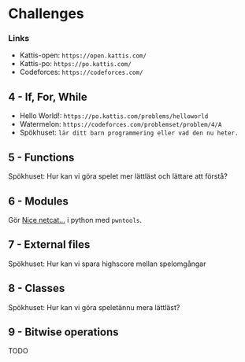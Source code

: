 # Challenges

### Links
* Kattis-open: `https://open.kattis.com/`
* Kattis-po:   `https://po.kattis.com/`
* Codeforces:  `https://codeforces.com/`

## 4 - If, For, While
* Hello World!: `https://po.kattis.com/problems/helloworld`
* Watermelon: `https://codeforces.com/problemset/problem/4/A`
* Spökhuset:  `lär ditt barn programmering eller vad den nu heter.`

## 5 - Functions
Spökhuset: Hur kan vi göra spelet mer lättläst och lättare att förstå?

## 6 - Modules
Gör [Nice netcat...](https://play.picoctf.org/practice/challenge/156) i python med `pwntools`.

## 7 - External files
Spökhuset: Hur kan vi spara highscore mellan spelomgångar

## 8 - Classes
Spökhuset: Hur kan vi göra speletännu mera lättläst?

## 9 - Bitwise operations
TODO

